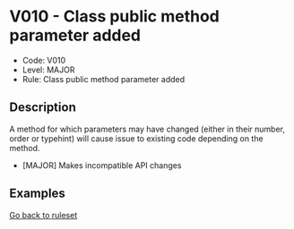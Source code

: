 # V010 - Class public method parameter added

* Code: V010
* Level: MAJOR
* Rule: Class public method parameter added

## Description

A method for which parameters may have changed (either in their number, order or typehint) will cause issue to existing code depending on the method.

* [MAJOR] Makes incompatible API changes

## Examples

[Go back to ruleset](../README.md)